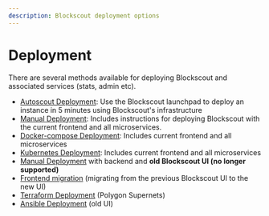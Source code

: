 ```yaml
---
description: Blockscout deployment options
---
```


# Deployment

There are several methods available for deploying Blockscout and associated services (stats, admin etc).

* [Autoscout Deployment](../../using-blockscout/autoscout.md): Use the Blockscout launchpad to deploy an instance in 5 minutes using Blockscout's infrastructure
* [Manual Deployment](manual-deployment-guide/): Includes instructions for deploying Blockscout with the current frontend and all microservices.
* [Docker-compose Deployment](docker-compose-deployment.md): Includes current frontend and all microservices
* [Kubernetes Deployment](kubernetes-deployment.md): Includes current frontend and all microservices
* [Manual Deployment](manual-old-ui/) with backend and **old Blockscout UI (no longer supported)**
* [Frontend migration](frontend-migration/) (migrating from the previous Blockscout UI to the new UI)
* [Terraform Deployment](terraform-deployment.md) (Polygon Supernets)
* [Ansible Deployment](ansible-deployment/) (old UI)
